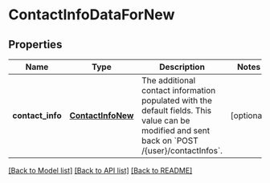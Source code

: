 # ContactInfoDataForNew

## Properties
Name | Type | Description | Notes
------------ | ------------- | ------------- | -------------
**contact_info** | [**ContactInfoNew**](ContactInfoNew.md) | The additional contact information populated with the default fields. This value can be modified and sent back on &#x60;POST /{user}/contactInfos&#x60;.  | [optional] 

[[Back to Model list]](../README.md#documentation-for-models) [[Back to API list]](../README.md#documentation-for-api-endpoints) [[Back to README]](../README.md)


